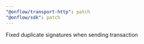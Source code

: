 ```yaml
---
"@onflow/transport-http": patch
"@onflow/sdk": patch
---
```


Fixed duplicate signatures when sending transaction
